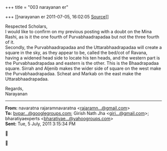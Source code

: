+++
title = "003 narayanan er"

+++
[[narayanan er	2011-07-05, 16:02:05 [Source](https://groups.google.com/g/bvparishat/c/iGuHjyAR2bE)]]



Respected Scholars,  
I would like to confirm on my previous posting with a doubt on the Mina Rashi, as is it the one fourth of Purvabhaadrapadaa but not the three fourth of it.  
Secondly, the Purvabhaadrapadaa and the Uttarabhaadrapadaa will create a square in the sky, as they appear to be, called the bed/cot of Ravana, having a widened head side to locate his ten heads, and the western part is the Purvabhaadrapadaa and eastern is the other. This is the Bhaadrapadaa square. Sirrah and Aljenib makes the wider side of square on the west make the Purvabhaadrapadaa. Scheat and Markab on the east make the Uttarabhaadrapadaa.  
  



Regards,  
Narayanan

  

  

------------------------------------------------------------------------

**From:** navaratna rajaramnavaratna \<[rajaramn...@gmail.com]()\>  
**To:** [bvpar...@googlegroups.com](); Girish Nath Jha \<[giri...@gmail.com]()\>; bharatiyaexperts \<[bharatiyae...@yahoogroups.com]()\>  
**Sent:** Tue, 5 July, 2011 3:15:34 PM





